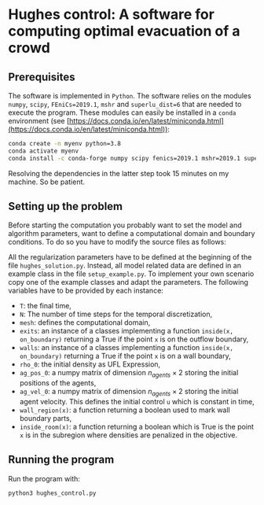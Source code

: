 # Hughes control: A software for computing optimal evacuation of a crowd

## Prerequisites

The software is implemented in `Python`. The software relies on the  modules `numpy`, `scipy`, `FEniCs=2019.1`, `mshr` and `superlu_dist=6` that are needed to execute the program. These modules can easily be installed in a `conda` environment (see [https://docs.conda.io/en/latest/miniconda.html](https://docs.conda.io/en/latest/miniconda.html)):

```bash
conda create -n myenv python=3.8
conda activate myenv
conda install -c conda-forge numpy scipy fenics=2019.1 mshr=2019.1 superlu_dist=6
```
Resolving the dependencies in the latter step took 15 minutes on my machine. So be patient.

## Setting up the problem

Before starting the computation you probably want to set the model and algorithm parameters, want to define a computational domain and boundary conditions. To do so you have to modify the source files as follows:

All the regularization parameters have to be defined at the beginning of the file `hughes_solution.py`. Instead, all model related data are defined in an example class in the file `setup_example.py`. To implement your own scenario copy one of the example classes and adapt the parameters. The following variables have to be provided by each instance:

- `T`: the final time,
- `N`: The number of time steps for the temporal discretization,
- `mesh`:  defines the computational domain,
- `exits`: an instance of a classes implementing a function `inside(x, on_boundary)` returning a True if the point `x` is on the outflow boundary,
- `walls`: an instance of a classes implementing a function `inside(x, on_boundary)` returning a True if the point `x` is on a wall boundary,
- `rho_0`: the initial density as UFL Expression,
- `ag_pos_0`: a numpy matrix of dimension $n_{agents}\times 2$ storing the initial positions of the agents,
- `ag_vel_0`: a numpy matrix of dimension $n_{agents}\times 2$ storing the initial agent velocity. This defines the initial control `u` which is constant in time,
- `wall_region(x)`: a function returning a boolean used to mark wall boundary parts,
- `inside_room(x)`: a function returning a boolean which is True is the point `x` is in the subregion where densities are penalized in the objective.

## Running the program

Run the program with:

```bash
python3 hughes_control.py
```
